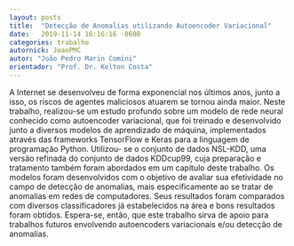 ```yaml
---
layout: posts
title:  "Detecção de Anomalias utilizando Autoencoder Variacional"
date:   2019-11-14 16:16:16 -0600
categories: trabalho
autornick: JoaoPMC
autor: "João Pedro Marin Comini"
orientador: "Prof. Dr. Kelton Costa"
---
```

A Internet se desenvolveu de forma exponencial nos últimos anos, junto a isso, os riscos de agentes maliciosos atuarem se tornou ainda maior. Neste trabalho, realizou-se um estudo profundo sobre um modelo de rede neural conhecido como autoencoder variacional, que foi treinado e desenvolvido junto a diversos modelos de aprendizado de máquina, implementados através das frameworks TensorFlow e Keras para a linguagem de programação Python. Utilizou- se o conjunto de dados NSL-KDD, uma versão refinada do conjunto de dados KDDcup99, cuja preparação e tratamento também foram abordados em um capítulo deste trabalho. Os modelos foram desenvolvidos com o objetivo de avaliar sua efetividade no campo de detecção de anomalias, mais especificamente ao se tratar de anomalias em redes de computadores. Seus resultados foram comparados com diversos classificadores já estabelecidos na área e bons resultados foram obtidos. Espera-se, então, que este trabalho sirva de apoio para trabalhos futuros envolvendo autoencoders variacionais e/ou detecção de anomalias.

